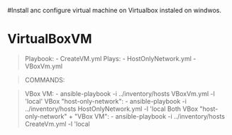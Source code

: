 #Install anc configure virtual machine on Virtualbox instaled on windwos. 

# VirtualBoxVM
> Playbook:
    - CreateVM.yml
> Plays:
    - HostOnlyNetwork.yml
    - VBoxVm.yml
    
> COMMANDS:
  
> VBox VM:
      - ansible-playbook -i ../inventory/hosts VBoxVm.yml -l 'local'
> VBox "host-only-network":
      - ansible-playbook -i ../inventory/hosts HostOnlyNetwork.yml -l 'local
> Both VBox "host-only-network" + "VBox VM":
      - ansible-playbook -i ../inventory/hosts CreateVm.yml -l 'local
